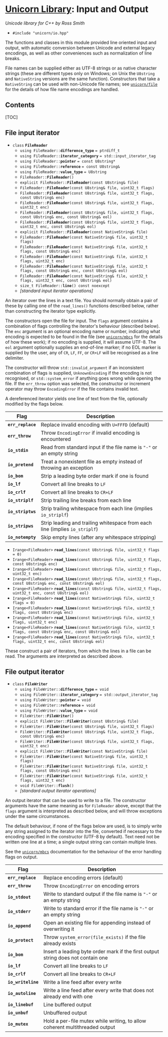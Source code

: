 # [Unicorn Library](index.html): Input and Output #

_Unicode library for C++ by Ross Smith_

* `#include "unicorn/io.hpp"`

The functions and classes in this module provided line oriented input and
output, with automatic conversion between Unicode and external legacy
encodings, as well as other conveniences such as normalization of line breaks.

File names can be supplied either as UTF-8 strings or as native character
strings (these are different types only on Windows; on Unix the `U8string` and
`NativeString` versions are the same function). Constructors that take a
`NativeString` can be used with non-Unicode file names; see
[`unicorn/file`](file.html) for the details of how file name encodings are
handled.

## Contents ##

[TOC]

## File input iterator ##

* `class` **`FileReader`**
    * `using FileReader::`**`difference_type`** `= ptrdiff_t`
    * `using FileReader::`**`iterator_category`** `= std::input_iterator_tag`
    * `using FileReader::`**`pointer`** `= const U8string*`
    * `using FileReader::`**`reference`** `= const U8string&`
    * `using FileReader::`**`value_type`** `= U8string`
    * `FileReader::`**`FileReader`**`()`
    * `explicit FileReader::`**`FileReader`**`(const U8string& file)`
    * `FileReader::`**`FileReader`**`(const U8string& file, uint32_t flags)`
    * `FileReader::`**`FileReader`**`(const U8string& file, uint32_t flags, const U8string& enc)`
    * `FileReader::`**`FileReader`**`(const U8string& file, uint32_t flags, uint32_t enc)`
    * `FileReader::`**`FileReader`**`(const U8string& file, uint32_t flags, const U8string& enc, const U8string& eol)`
    * `FileReader::`**`FileReader`**`(const U8string& file, uint32_t flags, uint32_t enc, const U8string& eol)`
    * `explicit FileReader::`**`FileReader`**`(const NativeString& file)`
    * `FileReader::`**`FileReader`**`(const NativeString& file, uint32_t flags)`
    * `FileReader::`**`FileReader`**`(const NativeString& file, uint32_t flags, const U8string& enc)`
    * `FileReader::`**`FileReader`**`(const NativeString& file, uint32_t flags, uint32_t enc)`
    * `FileReader::`**`FileReader`**`(const NativeString& file, uint32_t flags, const U8string& enc, const U8string& eol)`
    * `FileReader::`**`FileReader`**`(const NativeString& file, uint32_t flags, uint32_t enc, const U8string& eol)`
    * `size_t FileReader::`**`line`**`() const noexcept`
    * _[standard input iterator operations]_

An iterator over the lines in a text file. You should normally obtain a pair
of these by calling one of the `read_lines()` functions described below,
rather than constructing the iterator type explicitly.

The constructors open the file for input. The `flags` argument contains a
combination of flags controlling the  iterator's behaviour (described below).
The `enc` argument is an optional encoding name or number, indicating what
encoding is expected to be found in the file (see [`unicorn/mbcs`](mbcs.html)
for the details of how these work); if no encoding is supplied, it will assume
UTF-8. The `eol` argument optionally supplies an end-of-line marker; if no EOL
marker is supplied by the user, any of `CR`, `LF`, `FF`, or `CR+LF` will be
recognised as a line delimiter.

The constructor will throw `std::invalid_argument` if an inconsistent
combination of flags is supplied, `UnknownEncoding` if the encoding is not
recognised, or `std::system_error` if anything goes wrong while opening the
file. If the `err_throw` option was selected, the constructor or increment
operator may throw `EncodingError` if the file contains invalid text.

A dereferenced iterator yields one line of text from the file, optionally
modified by the flags below.

Flag               | Description
----               | -----------
**`err_replace`**  | Replace invalid encoding with `U+FFFD` (default)
**`err_throw`**    | Throw `EncodingError` if invalid encoding is encountered
**`io_stdin`**     | Read from standard input if the file name is `"-"` or an empty string
**`io_pretend`**   | Treat a nonexistent file as empty instead of throwing an exception
**`io_bom`**       | Strip a leading byte order mark if one is found
**`io_lf`**        | Convert all line breaks to `LF`
**`io_crlf`**      | Convert all line breaks to `CR+LF`
**`io_striplf`**   | Strip trailing line breaks from each line
**`io_striptws`**  | Strip trailing whitespace from each line (implies `io_striplf`)
**`io_stripws`**   | Strip leading and trailing whitespace from each line (implies `io_striplf`)
**`io_notempty`**  | Skip empty lines (after any whitespace stripping)

* `Irange<FileReader>` **`read_lines`**`(const U8string& file, uint32_t flags = 0)`
* `Irange<FileReader>` **`read_lines`**`(const U8string& file, uint32_t flags, const U8string& enc)`
* `Irange<FileReader>` **`read_lines`**`(const U8string& file, uint32_t flags, uint32_t enc)`
* `Irange<FileReader>` **`read_lines`**`(const U8string& file, uint32_t flags, const U8string& enc, const U8string& eol)`
* `Irange<FileReader>` **`read_lines`**`(const U8string& file, uint32_t flags, uint32_t enc, const U8string& eol)`
* `Irange<FileReader>` **`read_lines`**`(const NativeString& file, uint32_t flags = 0)`
* `Irange<FileReader>` **`read_lines`**`(const NativeString& file, uint32_t flags, const U8string& enc)`
* `Irange<FileReader>` **`read_lines`**`(const NativeString& file, uint32_t flags, uint32_t enc)`
* `Irange<FileReader>` **`read_lines`**`(const NativeString& file, uint32_t flags, const U8string& enc, const U8string& eol)`
* `Irange<FileReader>` **`read_lines`**`(const NativeString& file, uint32_t flags, uint32_t enc, const U8string& eol)`

These construct a pair of iterators, from which the lines in a file can be
read. The arguments are interpreted as described above.

## File output iterator ##

* `class` **`FileWriter`**
    * `using FileWriter::`**`difference_type`** `= void`
    * `using FileWriter::`**`iterator_category`** `= std::output_iterator_tag`
    * `using FileWriter::`**`pointer`** `= void`
    * `using FileWriter::`**`reference`** `= void`
    * `using FileWriter::`**`value_type`** `= void`
    * `FileWriter::`**`FileWriter`**`()`
    * `explicit FileWriter::`**`FileWriter`**`(const U8string& file)`
    * `FileWriter::`**`FileWriter`**`(const U8string& file, uint32_t flags)`
    * `FileWriter::`**`FileWriter`**`(const U8string& file, uint32_t flags, const U8string& enc)`
    * `FileWriter::`**`FileWriter`**`(const U8string& file, uint32_t flags, uint32_t enc)`
    * `explicit FileWriter::`**`FileWriter`**`(const NativeString& file)`
    * `FileWriter::`**`FileWriter`**`(const NativeString& file, uint32_t flags)`
    * `FileWriter::`**`FileWriter`**`(const NativeString& file, uint32_t flags, const U8string& enc)`
    * `FileWriter::`**`FileWriter`**`(const NativeString& file, uint32_t flags, uint32_t enc)`
    * `void FileWriter::`**`flush`**`()`
    * _[standard output iterator operations]_

An output iterator that can be used to write to a file. The constructor
arguments have the same meaning as for `FileReader` above, except that the
`flags` argument is interpreted as described below, and will throw exceptions
under the same circumstances.

The default behaviour, if none of the flags below are used, is to simply write
any string assigned to the iterator into the file, converted if necessary to
the encoding specified in the constructor (UTF-8 by default). Text need not be
written one line at a time; a single output string can contain multiple lines.

See the [`unicorn/mbcs`](mbcs.html) documentation for the behaviour of the
error handling flags on output.

Flag                | Description
----                | -----------
**`err_replace`**   | Replace encoding errors (default)
**`err_throw`**     | Throw `EncodingError` on encoding errors
**`io_stdout`**     | Write to standard output if the file name is `"-"` or an empty string
**`io_stderr`**     | Write to standard error if the file name is `"-"` or an empty string
**`io_append`**     | Open an existing file for appending instead of overwriting it
**`io_protect`**    | Throw `system_error(file_exists)` if the file already exists
**`io_bom`**        | Insert a leading byte order mark if the first output string does not contain one
**`io_lf`**         | Convert all line breaks to `LF`
**`io_crlf`**       | Convert all line breaks to `CR+LF`
**`io_writeline`**  | Write a line feed after every write
**`io_autoline`**   | Write a line feed after every write that does not already end with one
**`io_linebuf`**    | Line buffered output
**`io_unbuf`**      | Unbuffered output
**`io_mutex`**      | Hold a per-file mutex while writing, to allow coherent multithreaded output
